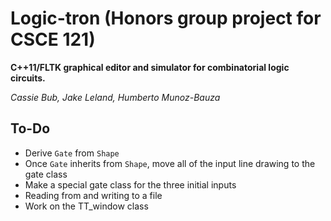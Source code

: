 Logic-tron (Honors group project for CSCE 121)
==============================================

**C++11/FLTK graphical editor and simulator for combinatorial logic circuits.**

*Cassie Bub, Jake Leland, Humberto Munoz-Bauza*


To-Do
-----
* Derive `Gate` from `Shape`
* Once `Gate` inherits from `Shape`, move all of the input line drawing to the gate class
* Make a special gate class for the three initial inputs
* Reading from and writing to a file
* Work on the TT_window class
